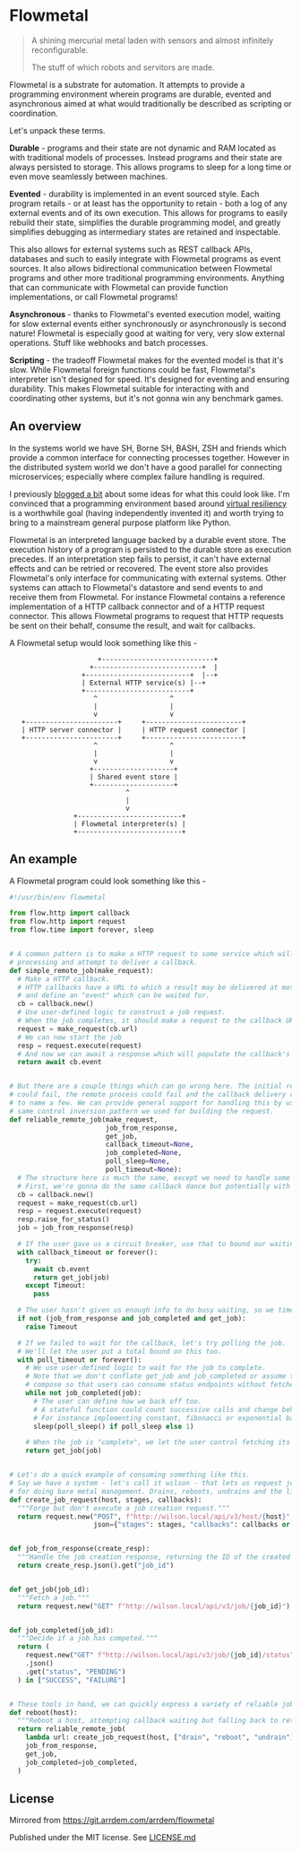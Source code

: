 # Flowmetal

> A shining mercurial metal laden with sensors and almost infinitely reconfigurable.
>
> The stuff of which robots and servitors are made.

Flowmetal is a substrate for automation.
It attempts to provide a programming environment wherein programs are durable, evented and asynchronous aimed at what would traditionally be described as scripting or coordination.

Let's unpack these terms.

**Durable** - programs and their state are not dynamic and RAM located as with traditional models of processes.
Instead programs and their state are always persisted to storage.
This allows programs to sleep for a long time or even move seamlessly between machines.

**Evented** - durability is implemented in an event sourced style.
Each program retails - or at least has the opportunity to retain - both a log of any external events and of its own execution.
This allows for programs to easily rebuild their state, simplifies the durable programming model, and greatly simplifies debugging as intermediary states are retained and inspectable.

This also allows for external systems such as REST callback APIs, databases and such to easily integrate with Flowmetal programs as event sources.
It also allows bidirectional communication between Flowmetal programs and other more traditional programming environments.
Anything that can communicate with Flowmetal can provide function implementations, or call Flowmetal programs!

**Asynchronous** - thanks to Flowmetal's evented execution model, waiting for slow external events either synchronously or asynchronously is second nature!
Flowmetal is especially good at waiting for very, very slow external operations.
Stuff like webhooks and batch processes.

**Scripting** - the tradeoff Flowmetal makes for the evented model is that it's slow.
While Flowmetal foreign functions could be fast, Flowmetal's interpreter isn't designed for speed.
It's designed for eventing and ensuring durability.
This makes Flowmetal suitable for interacting with and coordinating other systems, but it's not gonna win any benchmark games.

## An overview

In the systems world we have SH, Borne SH, BASH, ZSH and friends which provide a common interface for connecting processes together.
However in the distributed system world we don't have a good parallel for connecting microservices; especially where complex failure handling is required.

I previously [blogged a bit](https://www.arrdem.com/2019/04/01/the_silver_tower/) about some ideas for what this could look like.
I'm convinced that a programming environment based around [virtual resiliency](https://www.microsoft.com/en-us/research/publication/a-m-b-r-o-s-i-a-providing-performant-virtual-resiliency-for-distributed-applications/) is a worthwhile goal (having independently invented it) and worth trying to bring to a mainstream general purpose platform like Python.

Flowmetal is an interpreted language backed by a durable event store.
The execution history of a program is persisted to the durable store as execution precedes.
If an interpretation step fails to persist, it can't have external effects and can be retried or recovered.
The event store also provides Flowmetal's only interface for communicating with external systems.
Other systems can attach to Flowmetal's datastore and send events to and receive them from Flowmetal.
For instance Flowmetal contains a reference implementation of a HTTP callback connector and of a HTTP request connector.
This allows Flowmetal programs to request that HTTP requests be sent on their behalf, consume the result, and wait for callbacks.

A Flowmetal setup would look something like this -

```
                      +----------------------------+
                    +---------------------------+  |
                  +--------------------------+  |--+
                  | External HTTP service(s) |--+
                  +--------------------------+
                     ^                  ^
                     |                  |
                     v                  v
   +-----------------------+     +------------------------+
   | HTTP server connector |     | HTTP request connector |
   +-----------------------+     +------------------------+
                     ^                  ^
                     |                  |
                     v                  v
                    +--------------------+
                    | Shared event store |
                    +--------------------+
                             ^
                             |
                             v
                +--------------------------+
                | Flowmetal interpreter(s) |
                +--------------------------+
```

## An example

A Flowmetal program could look something like this -

``` python
#!/usr/bin/env flowmetal

from flow.http import callback
from flow.http import request
from flow.time import forever, sleep


# A common pattern is to make a HTTP request to some service which will do some
# processing and attempt to deliver a callback.
def simple_remote_job(make_request):
  # Make a HTTP callback.
  # HTTP callbacks have a URL to which a result may be delivered at most once,
  # and define an "event" which can be waited for.
  cb = callback.new()
  # Use user-defined logic to construct a job request.
  # When the job completes, it should make a request to the callback URL.
  request = make_request(cb.url)
  # We can now start the job
  resp = request.execute(request)
  # And now we can await a response which will populate the callback's event.
  return await cb.event


# But there are a couple things which can go wrong here. The initial request
# could fail, the remote process could fail and the callback delivery could fail
# to name a few. We can provide general support for handling this by using the
# same control inversion pattern we used for building the request.
def reliable_remote_job(make_request,
                        job_from_response,
                        get_job,
                        callback_timeout=None,
                        job_completed=None,
                        poll_sleep=None,
                        poll_timeout=None):
  # The structure here is much the same, except we need to handle some extra cases.
  # First, we're gonna do the same callback dance but potentially with a timeout.
  cb = callback.new()
  request = make_request(cb.url)
  resp = request.execute(request)
  resp.raise_for_status()
  job = job_from_response(resp)

  # If the user gave us a circuit breaker, use that to bound our waiting.
  with callback_timeout or forever():
    try:
      await cb.event
      return get_job(job)
    except Timeout:
      pass

  # The user hasn't given us enough info to do busy waiting, so we timed out.
  if not (job_from_response and job_completed and get_job):
    raise Timeout

  # If we failed to wait for the callback, let's try polling the job.
  # We'll let the user put a total bound on this too.
  with poll_timeout or forever():
    # We use user-defined logic to wait for the job to complete.
    # Note that we don't conflate get_job and job_completed or assume they
    # compose so that users can consume status endpoints without fetches.
    while not job_completed(job):
      # The user can define how we back off too.
      # A stateful function could count successive calls and change behavior.
      # For instance implementing constant, fibonacci or exponential backoff.
      sleep(poll_sleep() if poll_sleep else 1)

    # When the job is "complete", we let the user control fetching its status
    return get_job(job)


# Let's do a quick example of consuming something like this.
# Say we have a system - let's call it wilson - that lets us request jobs
# for doing bare metal management. Drains, reboots, undrains and the like.
def create_job_request(host, stages, callbacks):
  """Forge but don't execute a job creation request."""
  return request.new("POST", f"http://wilson.local/api/v3/host/{host}",
                     json={"stages": stages, "callbacks": callbacks or []})


def job_from_response(create_resp):
  """Handle the job creation response, returning the ID of the created job."""
  return create_resp.json().get("job_id")


def get_job(job_id):
  """Fetch a job."""
  return request.new("GET" f"http://wilson.local/api/v3/job/{job_id}").json()


def job_completed(job_id):
  """Decide if a job has competed."""
  return (
    request.new("GET" f"http://wilson.local/api/v3/job/{job_id}/status")
    .json()
    .get("status", "PENDING")
  ) in ["SUCCESS", "FAILURE"]


# These tools in hand, we can quickly express a variety of reliable jobs.
def reboot(host):
  """Reboot a host, attempting callback waiting but falling back to retry."""
  return reliable_remote_job(
    lambda url: create_job_request(host, ["drain", "reboot", "undrain"], [url]),
    job_from_response,
    get_job,
    job_completed=job_completed,
  )
```

## License

Mirrored from https://git.arrdem.com/arrdem/flowmetal

Published under the MIT license. See [LICENSE.md](LICENSE.md)
